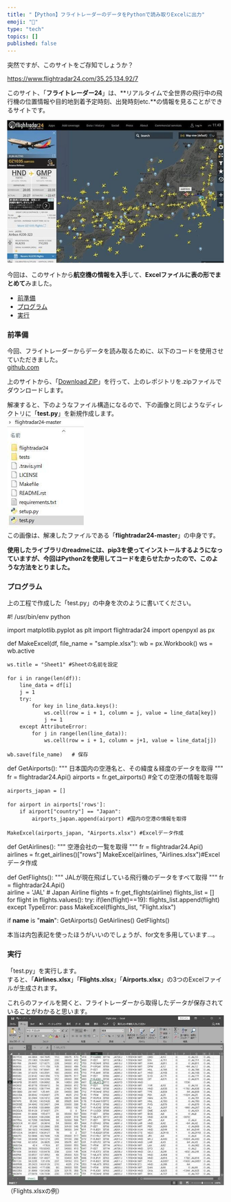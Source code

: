 ```yaml
---
title: "【Python】フライトレーダーのデータをPythonで読み取りExcelに出力"
emoji: "🤖"
type: "tech"
topics: []
published: false
---
```


突然ですが、このサイトをご存知でしょうか？

<https://www.flightradar24.com/35.25,134.92/7>

このサイト、「**フライトレーダー24**」は、**リアルタイムで全世界の飛行中の飛行機の位置情報や目的地到着予定時刻、出発時刻etc.**の情報を見ることができるサイトです。

![f:id:pythonjacascript:20181226204844j:plain](/images/ppythonjacascript2018122620181226204844.jpg "f:id:pythonjacascript:20181226204844j:plain")

  
今回は、このサイトから**航空機の情報を入手**して、**Excelファイルに表の形でまとめて**みました。

* [前準備](#前準備)
* [プログラム](#プログラム)
* [実行](#実行)

### 前準備

今回、フライトレーダーからデータを読み取るために、以下のコードを使用させていただきました。  
[github.com](https://github.com/mkorkmaz/flightradar24)

上のサイトから、「[Download ZIP](https://github.com/mkorkmaz/flightradar24/archive/master.zip)」を行って、上のレポジトリを.zipファイルでダウンロードします。

解凍すると、下のようなファイル構造になるので、下の画像と同じようなディレクトリに「**test.py**」を新規作成します。  
![f:id:pythonjacascript:20181226205759j:plain](/images/ppythonjacascript2018122620181226205759.jpg "f:id:pythonjacascript:20181226205759j:plain")  
この画像は、解凍したファイルである「**flightradar24-master**」の中身です。

**使用したライブラリのreadmeには、pip3を使ってインストールするようになっていますが、今回はPython2を使用してコードを走らせたかったので、このような方法をとりました。**

  
### プログラム

上の工程で作成した「test.py」の中身を次のように書いてください。

#! /usr/bin/env python

import matplotlib.pyplot as plt
import flightradar24
import openpyxl as px

def MakeExcel(df, file_name = "sample.xlsx"):
    wb = px.Workbook()
    ws = wb.active
    
    ws.title = "Sheet1" #Sheetの名前を設定
    
    for i in range(len(df)):
        line_data = df[i]
        j = 1
        try:
            for key in line_data.keys():
                ws.cell(row = i + 1, column = j, value = line_data[key])
                j += 1
        except AttributeError:
            for j in range(len(line_data)):
                ws.cell(row = i + 1, column = j+1, value = line_data[j])
    
    wb.save(file_name)   # 保存

def GetAirports():
    """
    日本国内の空港名と、その緯度＆経度のデータを取得
    """
    fr = flightradar24.Api()
    airports = fr.get_airports() #全ての空港の情報を取得
    
    airports_japan = []
    
    for airport in airports['rows']:
        if airport["country"] == "Japan":
            airports_japan.append(airport) #国内の空港の情報を取得
    
    MakeExcel(airports_japan, "Airports.xlsx") #Excelデータ作成


def GetAirlines():
    """
    空港会社の一覧を取得
    """
    fr = flightradar24.Api()   
    airlines = fr.get_airlines()["rows"]
    MakeExcel(airlines, "Airlines.xlsx")#Excelデータ作成


def GetFlights():
    """
    JALが現在飛ばしている飛行機のデータをすべて取得
    """
    fr = flightradar24.Api()  
    airline = 'JAL' # Japan Airline
    flights = fr.get_flights(airline)
    flights_list = []
    for flight in flights.values():
        try:
            if(len(flight)==19):
                flights_list.append(flight)
        except TypeError:
            pass
    MakeExcel(flights_list, "Flight.xlsx")


if __name__ is "__main__":
    GetAirports()
    GetAirlines()
    GetFlights()

本当は内包表記を使ったほうがいいのでしょうが、for文を多用しています...。  
  
  
### 実行

「test.py」を実行します。  
すると、「**Airlines.xlsx**」「**Flights.xlsx**」「**Airports.xlsx**」の3つのExcelファイルが生成されます。

これらのファイルを開くと、フライトレーダーから取得したデータが保存されていることがわかると思います。  
![f:id:pythonjacascript:20181226211744j:plain](/images/ppythonjacascript2018122620181226211744.jpg "f:id:pythonjacascript:20181226211744j:plain")  
（Flights.xlsxの例）